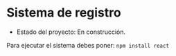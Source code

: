 <h1>Sistema de registro</h1>

- Estado del proyecto: En construcción.

Para ejecutar el sistema debes poner:
```npm install react```

